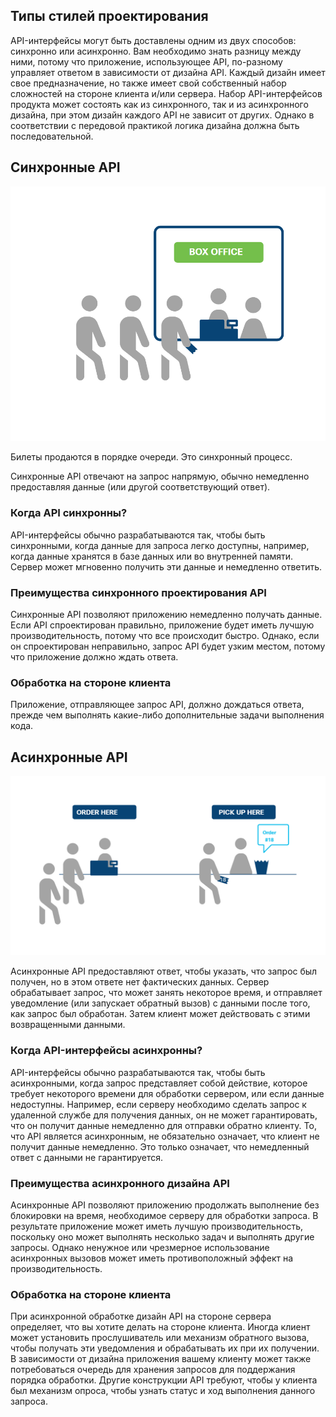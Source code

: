 <!-- 4.2.1 -->
## Типы стилей проектирования

API-интерфейсы могут быть доставлены одним из двух способов: синхронно или асинхронно. Вам необходимо знать разницу между ними, потому что приложение, использующее API, по-разному управляет ответом в зависимости от дизайна API. Каждый дизайн имеет свое предназначение, но также имеет свой собственный набор сложностей на стороне клиента и/или сервера. Набор API-интерфейсов продукта может состоять как из синхронного, так и из асинхронного дизайна, при этом дизайн каждого API не зависит от других. Однако в соответствии с передовой практикой логика дизайна должна быть последовательной.

<!-- 4.2.2 -->
## Синхронные API

![](./assets/4.2.2.png)
<!-- /courses/devnet/337c1050-b012-11ea-8a1b-c929643d7563/338278f0-b012-11ea-8a1b-c929643d7563/assets/97808b90-bcc3-11ea-af32-dfde9d560aae.svg -->
Билеты продаются в порядке очереди. Это синхронный процесс.

Синхронные API отвечают на запрос напрямую, обычно немедленно предоставляя данные (или другой соответствующий ответ).

### Когда API синхронны?

API-интерфейсы обычно разрабатываются так, чтобы быть синхронными, когда данные для запроса легко доступны, например, когда данные хранятся в базе данных или во внутренней памяти. Сервер может мгновенно получить эти данные и немедленно ответить.

### Преимущества синхронного проектирования API

Синхронные API позволяют приложению немедленно получать данные. Если API спроектирован правильно, приложение будет иметь лучшую производительность, потому что все происходит быстро. Однако, если он спроектирован неправильно, запрос API будет узким местом, потому что приложение должно ждать ответа.

### Обработка на стороне клиента

Приложение, отправляющее запрос API, должно дождаться ответа, прежде чем выполнять какие-либо дополнительные задачи выполнения кода.

<!-- 4.2.3 -->
## Асинхронные API

![](./assets/4.2.3.png)
<!-- /courses/devnet/337c1050-b012-11ea-8a1b-c929643d7563/338278f0-b012-11ea-8a1b-c929643d7563/assets/97808b91-bcc3-11ea-af32-dfde9d560aae.svg -->
Асинхронные API предоставляют ответ, чтобы указать, что запрос был получен, но в этом ответе нет фактических данных. Сервер обрабатывает запрос, что может занять некоторое время, и отправляет уведомление (или запускает обратный вызов) с данными после того, как запрос был обработан. Затем клиент может действовать с этими возвращенными данными.

### Когда API-интерфейсы асинхронны?

API-интерфейсы обычно разрабатываются так, чтобы быть асинхронными, когда запрос представляет собой действие, которое требует некоторого времени для обработки сервером, или если данные недоступны. Например, если серверу необходимо сделать запрос к удаленной службе для получения данных, он не может гарантировать, что он получит данные немедленно для отправки обратно клиенту. То, что API является асинхронным, не обязательно означает, что клиент не получит данные немедленно. Это только означает, что немедленный ответ с данными не гарантируется.

### Преимущества асинхронного дизайна API

Асинхронные API позволяют приложению продолжать выполнение без блокировки на время, необходимое серверу для обработки запроса. В результате приложение может иметь лучшую производительность, поскольку оно может выполнять несколько задач и выполнять другие запросы. Однако ненужное или чрезмерное использование асинхронных вызовов может иметь противоположный эффект на производительность.

### Обработка на стороне клиента

При асинхронной обработке дизайн API на стороне сервера определяет, что вы хотите делать на стороне клиента. Иногда клиент может установить прослушиватель или механизм обратного вызова, чтобы получать эти уведомления и обрабатывать их при их получении. В зависимости от дизайна приложения вашему клиенту может также потребоваться очередь для хранения запросов для поддержания порядка обработки. Другие конструкции API требуют, чтобы у клиента был механизм опроса, чтобы узнать статус и ход выполнения данного запроса.
